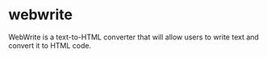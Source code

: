 # webwrite
WebWrite is a text-to-HTML converter that will allow users to write text and convert it to HTML code.
